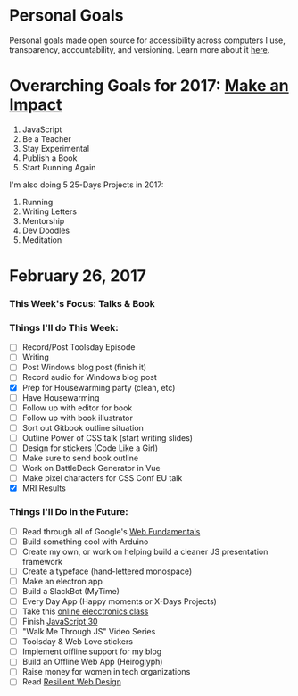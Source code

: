Personal Goals
==============

Personal goals made open source for accessibility across computers I use, transparency, accountability, and versioning. Learn more about it [here](http://una.im/personal-goals-guide).

# Overarching Goals for 2017: [Make an Impact](http://una.im/2016-review/)
1. JavaScript
2. Be a Teacher
3. Stay Experimental
4. Publish a Book
5. Start Running Again

I'm also doing 5 25-Days Projects in 2017:

1. Running
2. Writing Letters
3. Mentorship
4. Dev Doodles
5. Meditation

# February 26, 2017

### This Week's Focus: Talks & Book

### Things I'll do This Week:

- [ ] Record/Post Toolsday Episode
- [ ] Writing
- [ ] Post Windows blog post (finish it)
- [ ] Record audio for Windows blog post
- [x] Prep for Housewarming party (clean, etc)
- [ ] Have Housewarming
- [ ] Follow up with editor for book
- [ ] Follow up with book illustrator
- [ ] Sort out Gitbook outline situation
- [ ] Outline Power of CSS talk (start writing slides)
- [ ] Design for stickers (Code Like a Girl)
- [ ] Make sure to send book outline
- [ ] Work on BattleDeck Generator in Vue
- [ ] Make pixel characters for CSS Conf EU talk
- [x] MRI Results

### Things I'll Do in the Future:

- [ ] Read through all of Google's [Web Fundamentals](https://developers.google.com/web/fundamentals/)
- [ ] Build something cool with Arduino
- [ ] Create my own, or work on helping build a cleaner JS presentation framework
- [ ] Create a typeface (hand-lettered monospace)
- [ ] Make an electron app
- [ ] Build a SlackBot (MyTime)
- [ ] Every Day App (Happy moments or X-Days Projects)
- [ ] Take this [online elecctronics class](http://www.instructables.com/class/Electronics-Class/)
- [ ] Finish [JavaScript 30](https://javascript30.com/)
- [ ] "Walk Me Through JS" Video Series
- [ ] Toolsday & Web Love stickers
- [ ] Implement offline support for my blog
- [ ] Build an Offline Web App (Heiroglyph)
- [ ] Raise money for women in tech organizations
- [ ] Read [Resilient Web Design](https://resilientwebdesign.com/)
